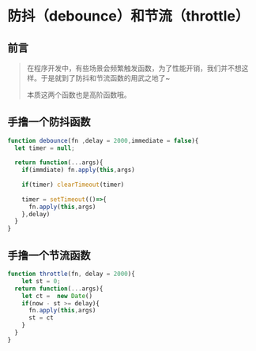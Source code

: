 # 防抖（debounce）和节流（throttle）

## 前言

> 在程序开发中，有些场景会频繁触发函数，为了性能开销，我们并不想这样。于是就到了防抖和节流函数的用武之地了~
>
> 本质这两个函数也是高阶函数哦。

## 手撸一个防抖函数

```js
function debounce(fn ,delay = 2000,immediate = false){
  let timer = null;
  
  return function(...args){
    if(immdiate) fn.apply(this,args)
    
    if(timer) clearTimeout(timer)
    
    timer = setTimeout(()=>{
      fn.apply(this,args)
    },delay)
  }
}
```

## 手撸一个节流函数

```js
function throttle(fn, delay = 2000){
	let st = 0;
  return function(...args){
    let ct =  new Date()
    if(now - st >= delay){
      fn.apply(this,args)
      st = ct
    }
  }
}
```

